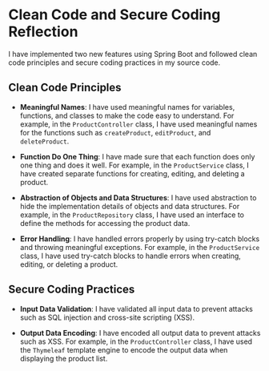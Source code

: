 # Clean Code and Secure Coding Reflection

I have implemented two new features using Spring Boot and followed clean code principles and secure coding practices in my source code.

## Clean Code Principles

- **Meaningful Names**: I have used meaningful names for variables, functions, and classes to make the code easy to understand. For example, in the `ProductController` class, I have used meaningful names for the functions such as `createProduct`, `editProduct`, and `deleteProduct`.

- **Function Do One Thing**: I have made sure that each function does only one thing and does it well. For example, in the `ProductService` class, I have created separate functions for creating, editing, and deleting a product.

- **Abstraction of Objects and Data Structures**: I have used abstraction to hide the implementation details of objects and data structures. For example, in the `ProductRepository` class, I have used an interface to define the methods for accessing the product data.

- **Error Handling**: I have handled errors properly by using try-catch blocks and throwing meaningful exceptions. For example, in the `ProductService` class, I have used try-catch blocks to handle errors when creating, editing, or deleting a product.

## Secure Coding Practices

- **Input Data Validation**: I have validated all input data to prevent attacks such as SQL injection and cross-site scripting (XSS).

- **Output Data Encoding**: I have encoded all output data to prevent attacks such as XSS. For example, in the `ProductController` class, I have used the `Thymeleaf` template engine to encode the output data when displaying the product list.